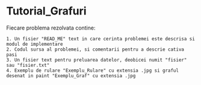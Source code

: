 # Tutorial_Grafuri

Fiecare problema rezolvata contine:

 	1. Un fisier "READ_ME" text in care cerinta problemei este descrisa si modul de implementare
	2. Codul sursa al problemei, si comentarii pentru a descrie cativa pasi
	3. Un fisier text pentru preluarea datelor, deobicei numit "fisier" sau "fisier.txt"
	4. Exemplu de rulare "Exemplu_Rulare" cu extensia .jpg si graful desenat in paint "Exemplu_Graf" cu extensia .jpg
